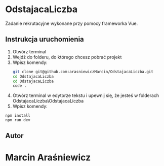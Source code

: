 # OdstajacaLiczba

Zadanie rekrutacyjne wykonane przy pomocy frameworka Vue.

## Instrukcja uruchomienia

1. Otwórz terminal
2. Wejdź do folderu, do którego chcesz pobrać projekt
3. Wpisz komendy:
   ```bash
   git clone git@github.com:arasniewiczMarcin/OdstajacaLiczba.git
   cd OdstajacaLiczba
   cd OdstajacaLiczba
   code .
   ```
4. Otwórz terminal w edytorze tekstu i upewnij się, że jesteś w folderach OdstajacaLiczba\OdstajacaLiczba
5. Wpisz komendy:
```
npm install
npm run dev
```
## Autor
# Marcin Araśniewicz
